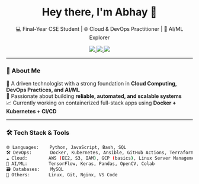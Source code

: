 <h1 align="center">Hey there, I'm Abhay 👋</h1>
<p align="center">
    💻 Final-Year CSE Student | 🌐 Cloud & DevOps Practitioner | 🧠 AI/ML Explorer
</p>

<p align="center">
  <a href="https://www.linkedin.com/in/abhay-thakur-614b1a2b4/">
    <img src="https://img.shields.io/badge/-LinkedIn-blue?logo=linkedin&style=for-the-badge" />
  </a>
  <a href="mailto:tabhay6408@gmail.com">
    <img src="https://img.shields.io/badge/-Email-red?style=for-the-badge&logo=gmail&logoColor=white" />
  </a>
  <a href="https://abhaythakur41.netlify.app/">
    <img src="https://img.shields.io/badge/-Portfolio-0e76a8?style=for-the-badge&logo=internet-explorer&logoColor=white" />
  </a>
</p>


---

### 🚀 About Me

🔧 A driven technologist with a strong foundation in **Cloud Computing, DevOps Practices, and AI/ML**  
🎯 Passionate about building **reliable, automated, and scalable systems**  
📈 Currently working on containerized full-stack apps using **Docker + Kubernetes + CI/CD**

---

### 🛠️ Tech Stack & Tools

```bash
🌐 Languages:    Python, JavaScript, Bash, SQL  
🛠️ DevOps:       Docker, Kubernetes, Ansible, GitHub Actions, Terraform  
☁️ Cloud:        AWS (EC2, S3, IAM), GCP (basics), Linux Server Management  
🧠 AI/ML:        TensorFlow, Keras, Pandas, OpenCV, Colab  
🗃️ Databases:    MySQL  
🧰 Others:       Linux, Git, Nginx, VS Code
